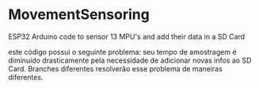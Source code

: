 # MovementSensoring
ESP32 Arduino code to sensor 13 MPU's and add their data in a SD Card


este código possui o seguinte problema: seu tempo de amostragem é diminuído drasticamente pela necessidade de adicionar novas infos ao SD Card.
Branches diferentes resolverão esse problema de maneiras diferentes.
